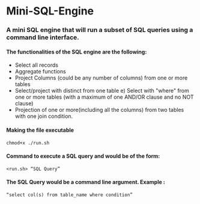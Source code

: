 # Mini-SQL-Engine
### A mini SQL engine that will run a subset of SQL queries using a command line interface.
#### The functionalities of the SQL engine are the following: 
- Select all records
- Aggregate functions 
- Project Columns​ (could be any number of columns) from one or more tables 
- Select/project with distinct from one table e) Select with "where" from one or more tables (with a maximum of one AND/OR clause and no NOT clause) 
- Projection of one or more(including all the columns) from two tables with one join condition.

#### Making the file executable
`chmod+x ./run.sh`

#### Command to execute a SQL query and would be of the form:
`<run.sh> “SQL Query”`
#### The SQL Query would be a command line argument. Example :
`“select col(s) from table_name where condition”`
